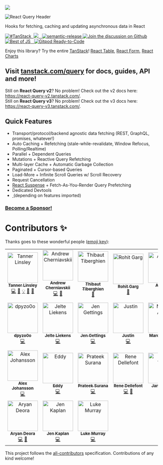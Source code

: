 <img src="https://static.scarf.sh/a.png?x-pxid=be2d8a11-9712-4c1d-9963-580b2d4fb133" />

![React Query Header](https://github.com/tannerlinsley/react-query/raw/beta/media/repo-header.png)

Hooks for fetching, caching and updating asynchronous data in React

<a href="https://twitter.com/intent/tweet?button_hashtag=TanStack" target="\_parent">
  <img alt="#TanStack" src="https://img.shields.io/twitter/url?color=%2308a0e9&label=%23TanStack&style=social&url=https%3A%2F%2Ftwitter.com%2Fintent%2Ftweet%3Fbutton_hashtag%3DTanStack">
</a><a href="https://discord.com/invite/WrRKjPJ" target="\_parent">
  <img alt="" src="https://img.shields.io/badge/Discord-TanStack-%235865F2" />
</a><a href="https://github.com/tannerlinsley/react-query/actions?query=workflow%3A%22react-query+tests%22">
<img src="https://github.com/tannerlinsley/react-query/workflows/react-query%20tests/badge.svg" />
</a><a href="https://npmjs.com/package/react-query" target="\_parent">
  <img alt="" src="https://img.shields.io/npm/dm/react-query.svg" />
</a><a href="https://bundlephobia.com/package/@tanstack/react-query@latest" target="\_parent">
  <img alt="" src="https://badgen.net/bundlephobia/minzip/@tanstack/react-query" />
</a><a href="#badge">
    <img alt="semantic-release" src="https://img.shields.io/badge/%20%20%F0%9F%93%A6%F0%9F%9A%80-semantic--release-e10079.svg">
  </a><a href="https://github.com/tannerlinsley/react-query/discussions">
  <img alt="Join the discussion on Github" src="https://img.shields.io/badge/Github%20Discussions%20%26%20Support-Chat%20now!-blue" />
</a><a href="https://bestofjs.org/projects/tanstack-query"><img alt="Best of JS" src="https://img.shields.io/endpoint?url=https://bestofjs-serverless.now.sh/api/project-badge?fullName=TanStack%2Fquery%26since=daily" /></a><a href="https://github.com/tannerlinsley/react-query" target="\_parent">
  <img alt="" src="https://img.shields.io/github/stars/tannerlinsley/react-query.svg?style=social&label=Star" />
</a><a href="https://twitter.com/tannerlinsley" target="\_parent">
  <img alt="" src="https://img.shields.io/twitter/follow/tannerlinsley.svg?style=social&label=Follow" />
</a> <a href="https://gitpod.io/from-referrer/">
  <img src="https://img.shields.io/badge/Gitpod-Ready--to--Code-blue?logo=gitpod" alt="Gitpod Ready-to-Code"/>
</a>

Enjoy this library? Try the entire [TanStack](https://tanstack.com)! [React Table](https://github.com/tannerlinsley/react-table), [React Form](https://github.com/tannerlinsley/react-form), [React Charts](https://github.com/tannerlinsley/react-charts)

## Visit [tanstack.com/query](https://tanstack.com/query) for docs, guides, API and more!

Still on **React Query v2**? No problem! Check out the v2 docs here: https://react-query-v2.tanstack.com/. <br />
Still on **React Query v3**? No problem! Check out the v3 docs here: https://react-query-v3.tanstack.com/.

## Quick Features

- Transport/protocol/backend agnostic data fetching (REST, GraphQL, promises, whatever!)
- Auto Caching + Refetching (stale-while-revalidate, Window Refocus, Polling/Realtime)
- Parallel + Dependent Queries
- Mutations + Reactive Query Refetching
- Multi-layer Cache + Automatic Garbage Collection
- Paginated + Cursor-based Queries
- Load-More + Infinite Scroll Queries w/ Scroll Recovery
- Request Cancellation
- [React Suspense](https://reactjs.org/docs/concurrent-mode-suspense.html) + Fetch-As-You-Render Query Prefetching
- Dedicated Devtools
- <a href="https://bundlephobia.com/package/@tanstack/react-query@latest" target="\_parent">
  <img alt="" src="https://badgen.net/bundlephobia/minzip/@tanstack/react-query" />
  </a> (depending on features imported)

### [Become a Sponsor!](https://github.com/sponsors/tannerlinsley/)

# Contributors ✨

Thanks goes to these wonderful people ([emoji key](https://allcontributors.org/docs/en/emoji-key)):

<!-- ALL-CONTRIBUTORS-LIST:START - Do not remove or modify this section -->
<!-- prettier-ignore-start -->
<!-- markdownlint-disable -->
<table>
  <tbody>
    <tr>
      <td align="center"><a href="https://tannerlinsley.com"><img src="https://avatars0.githubusercontent.com/u/5580297?v=4?s=100" width="100px;" alt="Tanner Linsley"/><br /><sub><b>Tanner Linsley</b></sub></a><br /><a href="https://github.com/TanStack/query/commits?author=tannerlinsley" title="Code">💻</a> <a href="#ideas-tannerlinsley" title="Ideas, Planning, & Feedback">🤔</a> <a href="#example-tannerlinsley" title="Examples">💡</a> <a href="#maintenance-tannerlinsley" title="Maintenance">🚧</a> <a href="https://github.com/TanStack/query/pulls?q=is%3Apr+reviewed-by%3Atannerlinsley" title="Reviewed Pull Requests">👀</a></td>
      <td align="center"><a href="http://cherniavskii.com"><img src="https://avatars2.githubusercontent.com/u/13808724?v=4?s=100" width="100px;" alt="Andrew Cherniavskii"/><br /><sub><b>Andrew Cherniavskii</b></sub></a><br /><a href="https://github.com/TanStack/query/commits?author=cherniavskii" title="Code">💻</a> <a href="https://github.com/TanStack/query/issues?q=author%3Acherniavskii" title="Bug reports">🐛</a></td>
      <td align="center"><a href="http://twitter.com/tibotiber"><img src="https://avatars3.githubusercontent.com/u/5635553?v=4?s=100" width="100px;" alt="Thibaut Tiberghien"/><br /><sub><b>Thibaut Tiberghien</b></sub></a><br /><a href="https://github.com/TanStack/query/commits?author=tibotiber" title="Documentation">📖</a></td>
      <td align="center"><a href="https://github.com/gargroh"><img src="https://avatars3.githubusercontent.com/u/42495927?v=4?s=100" width="100px;" alt="Rohit Garg"/><br /><sub><b>Rohit Garg</b></sub></a><br /><a href="#tool-gargroh" title="Tools">🔧</a></td>
      <td align="center"><a href="https://github.com/Avi98"><img src="https://avatars1.githubusercontent.com/u/26133749?v=4?s=100" width="100px;" alt="Avinash"/><br /><sub><b>Avinash</b></sub></a><br /><a href="https://github.com/TanStack/query/commits?author=Avi98" title="Code">💻</a> <a href="https://github.com/TanStack/query/issues?q=author%3AAvi98" title="Bug reports">🐛</a></td>
      <td align="center"><a href="https://github.com/CreativeTechGuy"><img src="https://avatars1.githubusercontent.com/u/12002072?v=4?s=100" width="100px;" alt="Jason O'Neill"/><br /><sub><b>Jason O'Neill</b></sub></a><br /><a href="#maintenance-CreativeTechGuy" title="Maintenance">🚧</a> <a href="https://github.com/TanStack/query/commits?author=CreativeTechGuy" title="Tests">⚠️</a></td>
      <td align="center"><a href="http://fb.me/yz"><img src="https://avatars3.githubusercontent.com/u/14841421?v=4?s=100" width="100px;" alt="Jack Zhao"/><br /><sub><b>Jack Zhao</b></sub></a><br /><a href="https://github.com/TanStack/query/commits?author=bugzpodder" title="Code">💻</a> <a href="https://github.com/TanStack/query/issues?q=author%3Abugzpodder" title="Bug reports">🐛</a></td>
    </tr>
    <tr>
      <td align="center"><a href="https://github.com/dpyzo0o"><img src="https://avatars1.githubusercontent.com/u/24768249?v=4?s=100" width="100px;" alt="dpyzo0o"/><br /><sub><b>dpyzo0o</b></sub></a><br /><a href="https://github.com/TanStack/query/commits?author=dpyzo0o" title="Code">💻</a></td>
      <td align="center"><a href="https://github.com/jelteliekens"><img src="https://avatars1.githubusercontent.com/u/3418474?v=4?s=100" width="100px;" alt="Jelte Liekens"/><br /><sub><b>Jelte Liekens</b></sub></a><br /><a href="https://github.com/TanStack/query/commits?author=jelteliekens" title="Code">💻</a></td>
      <td align="center"><a href="https://github.com/jgettings"><img src="https://avatars0.githubusercontent.com/u/4183742?v=4?s=100" width="100px;" alt="Jen Gettings"/><br /><sub><b>Jen Gettings</b></sub></a><br /><a href="https://github.com/TanStack/query/commits?author=jgettings" title="Code">💻</a></td>
      <td align="center"><a href="https://github.com/justincy"><img src="https://avatars2.githubusercontent.com/u/1037458?v=4?s=100" width="100px;" alt="Justin"/><br /><sub><b>Justin</b></sub></a><br /><a href="https://github.com/TanStack/query/commits?author=justincy" title="Code">💻</a></td>
      <td align="center"><a href="http://www.marceloalves.com"><img src="https://avatars1.githubusercontent.com/u/216782?v=4?s=100" width="100px;" alt="Marcelo Alves"/><br /><sub><b>Marcelo Alves</b></sub></a><br /><a href="https://github.com/TanStack/query/commits?author=MarceloAlves" title="Code">💻</a></td>
      <td align="center"><a href="https://github.com/zorzysty"><img src="https://avatars0.githubusercontent.com/u/5398733?v=4?s=100" width="100px;" alt="Zorza"/><br /><sub><b>Zorza</b></sub></a><br /><a href="https://github.com/TanStack/query/issues?q=author%3Azorzysty" title="Bug reports">🐛</a> <a href="https://github.com/TanStack/query/commits?author=zorzysty" title="Code">💻</a> <a href="https://github.com/TanStack/query/commits?author=zorzysty" title="Documentation">📖</a></td>
      <td align="center"><a href="https://tkdodo.eu"><img src="https://avatars0.githubusercontent.com/u/1021430?v=4?s=100" width="100px;" alt="Dominik Dorfmeister"/><br /><sub><b>Dominik Dorfmeister</b></sub></a><br /><a href="https://github.com/TanStack/query/commits?author=tkdodo" title="Code">💻</a> <a href="https://github.com/TanStack/query/commits?author=tkdodo" title="Documentation">📖</a> <a href="#maintenance-tkdodo" title="Maintenance">🚧</a> <a href="#question-tkdodo" title="Answering Questions">💬</a> <a href="https://github.com/TanStack/query/pulls?q=is%3Apr+reviewed-by%3Atkdodo" title="Reviewed Pull Requests">👀</a></td>
    </tr>
    <tr>
      <td align="center"><a href="https://katt.dev"><img src="https://avatars.githubusercontent.com/u/459267?v=4?s=100" width="100px;" alt="Alex Johansson"/><br /><sub><b>Alex Johansson</b></sub></a><br /><a href="https://github.com/TanStack/query/commits?author=KATT" title="Code">💻</a></td>
      <td align="center"><a href="http://www.eddyvinck.nl"><img src="https://avatars.githubusercontent.com/u/23434753?v=4?s=100" width="100px;" alt="Eddy"/><br /><sub><b>Eddy</b></sub></a><br /><a href="https://github.com/TanStack/query/commits?author=EddyVinck" title="Code">💻</a></td>
      <td align="center"><a href="http://prateeksurana.me"><img src="https://avatars.githubusercontent.com/u/21277179?v=4?s=100" width="100px;" alt="Prateek Surana"/><br /><sub><b>Prateek Surana</b></sub></a><br /><a href="https://github.com/TanStack/query/commits?author=prateek3255" title="Code">💻</a></td>
      <td align="center"><a href="https://github.com/babycourageous"><img src="https://avatars.githubusercontent.com/u/14936212?v=4?s=100" width="100px;" alt="Rene Dellefont"/><br /><sub><b>Rene Dellefont</b></sub></a><br /><a href="https://github.com/TanStack/query/commits?author=babycourageous" title="Code">💻</a> <a href="https://github.com/TanStack/query/commits?author=babycourageous" title="Documentation">📖</a></td>
      <td align="center"><a href="https://github.com/jvuoti"><img src="https://avatars.githubusercontent.com/u/3702781?v=4?s=100" width="100px;" alt="Janne Vuoti"/><br /><sub><b>Janne Vuoti</b></sub></a><br /><a href="https://github.com/TanStack/query/commits?author=jvuoti" title="Code">💻</a></td>
      <td align="center"><a href="http://seaviewlab.com"><img src="https://avatars.githubusercontent.com/u/20332397?v=4?s=100" width="100px;" alt="Arnaud"/><br /><sub><b>Arnaud</b></sub></a><br /><a href="https://github.com/TanStack/query/commits?author=arnaudbzn" title="Code">💻</a> <a href="https://github.com/TanStack/query/commits?author=arnaudbzn" title="Documentation">📖</a></td>
      <td align="center"><a href="https://github.com/zrwsk"><img src="https://avatars.githubusercontent.com/u/9089600?v=4?s=100" width="100px;" alt="Jakub Żurawski"/><br /><sub><b>Jakub Żurawski</b></sub></a><br /><a href="https://github.com/TanStack/query/commits?author=zrwsk" title="Documentation">📖</a></td>
    </tr>
    <tr>
      <td align="center"><a href="http://www.aryandeora.com"><img src="https://avatars.githubusercontent.com/u/45807386?v=4?s=100" width="100px;" alt="Aryan Deora"/><br /><sub><b>Aryan Deora</b></sub></a><br /><a href="https://github.com/TanStack/query/commits?author=ardeora" title="Code">💻</a> <a href="#maintenance-ardeora" title="Maintenance">🚧</a></td>
      <td align="center"><a href="https://github.com/jennyckaplan"><img src="https://avatars.githubusercontent.com/u/25395806?v=4?s=100" width="100px;" alt="Jen Kaplan"/><br /><sub><b>Jen Kaplan</b></sub></a><br /><a href="https://github.com/TanStack/query/commits?author=jennyckaplan" title="Code">💻</a></td>
      <td align="center"><a href="https://lukesmurray.com/"><img src="https://avatars.githubusercontent.com/u/34020210?v=4?s=100" width="100px;" alt="Luke Murray"/><br /><sub><b>Luke Murray</b></sub></a><br /><a href="https://github.com/TanStack/query/commits?author=lukesmurray" title="Code">💻</a></td>
    </tr>
  </tbody>
</table>

<!-- markdownlint-restore -->
<!-- prettier-ignore-end -->

<!-- ALL-CONTRIBUTORS-LIST:END -->

This project follows the [all-contributors](https://github.com/all-contributors/all-contributors) specification. Contributions of any kind welcome!

<!-- Use the force, Luke -->
